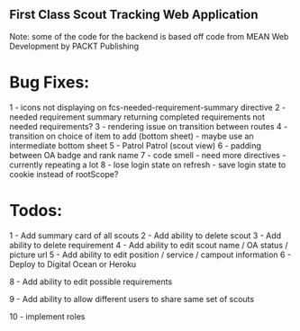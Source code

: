 ## First Class Scout Tracking Web Application

Note: some of the code for the backend is based off code from MEAN Web Development by PACKT Publishing

# Bug Fixes:

1 - icons not displaying on fcs-needed-requirement-summary directive
2 - needed requirement summary returning completed requirements not needed requirements?
3 - rendering issue on transition between routes
4 - transition on choice of item to add (bottom sheet) - maybe use an intermediate bottom sheet
5 - Patrol Patrol (scout view)
6 - padding between OA badge and rank name
7 - code smell - need more directives - currently repeating a lot
8 - lose login state on refresh - save login state to cookie instead of rootScope?

# Todos:

1 - Add summary card of all scouts
2 - Add ability to delete scout
3 - Add ability to delete requirement
4 - Add ability to edit scout name / OA status / picture url
5 - Add ability to edit position / service / campout information
6 - Deploy to Digital Ocean or Heroku

8 - Add ability to edit possible requirements

9 - Add ability to allow different users to share same set of scouts

10 - implement roles
